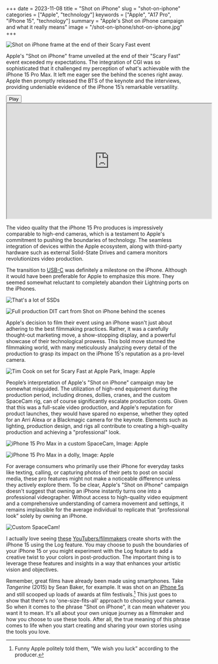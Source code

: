 +++
date = 2023-11-08
title = "Shot on iPhone"
slug = "shot-on-iphone"
categories = ["Apple", "technology"]
keywords = ["Apple", "A17 Pro", "iPhone 15", "technology"]
summary = "Apple's Shot on iPhone campaign and what it really means"
image = "/shot-on-iphone/shot-on-iphone.jpg"
+++

![Shot on iPhone frame at the end of their Scary Fast event](Apple-Shot-on-iPhone.jpg "Shot on iPhone frame at the end of their Scary Fast event")

Apple's "Shot on iPhone" frame unveiled at the end of their "Scary Fast" event exceeded my expectations. The integration of CGI was so sophisticated that it challenged my perception of what's achievable with the iPhone 15 Pro Max. It left me eager see the behind the scenes right away. Apple then promptly released the BTS of the keynote and the interviews, providing undeniable evidence of the iPhone 15’s remarkable versatility.

<lite-youtube videoid="Way9Dexny3w" style="background-image: url(&quot;https://i.ytimg.com/vi/V3dbG9pAi8I/hqdefault.jpg&quot;);" class="lyt-activated"><button type="button" class="lty-playbtn"><span class="lyt-visually-hidden">Play</span></button><iframe width="560" height="315" title="Play" allow="accelerometer; autoplay; encrypted-media; gyroscope; picture-in-picture" allowfullscreen="" src="https://www.youtube-nocookie.com/embed/V3dbG9pAi8I?autoplay"></iframe></lite-youtube>

The video quality that the iPhone 15 Pro produces is impressively comparable to high-end cameras, which is a testament to Apple's commitment to pushing the boundaries of technology. The seamless integration of devices within the Apple ecosystem, along with third-party hardware such as external Solid-State Drives and camera monitors revolutionizes video production.

The transition to [USB-C](https://www.theverge.com/2023/9/12/23859779/iphone-15-plus-usb-c-price-release-date-apple) was definitely a milestone on the iPhone. Although it would have been preferable for Apple to emphasize this more. They seemed somewhat reluctant to completely abandon their Lightning ports on the iPhones.

![That's a lot of SSDs](Apple-Shot-on-iPhone-SSD.jpg "That's a lot of SSDs")

![Full production DIT cart from Shot on iPhone behind the scenes](Apple-Shot-on-iPhone-Full-DIT.jpg "Full production DIT cart from Shot on iPhone behind the scenes")

Apple's decision to film their event using an iPhone wasn't just about adhering to the best filmmaking practices. Rather, it was a carefully thought-out marketing move, a show-stopping display, and a powerful showcase of their technological prowess. This bold move stunned the filmmaking world, with many meticulously analyzing every detail of the production to grasp its impact on the iPhone 15's reputation as a pro-level camera.

![Tim Cook on set for Scary Fast at Apple Park, Image: Apple](Apple-Shot-on-iPhone-Tim-Cook-on-set.jpg "Tim Cook on set for Scary Fast at Apple Park, Image: Apple")

People’s interpretation of Apple's "Shot on iPhone" campaign may be somewhat misguided. The utilization of high-end equipment during the production period, including drones, dollies, cranes, and the custom SpaceCam rig, can of course significantly escalate production costs. Given that this was a full-scale video production, and Apple's reputation for product launches, they would have spared no expense, whether they opted for an Arri Alexa or a Blackmagic camera for the keynote. Elements such as lighting, production design, and rigs all contribute to creating a high-quality production and achieving a "professional" look.

![iPhone 15 Pro Max in a custom SpaceCam, Image: Apple](Apple-Shot-on-iPhone-customized-SpaceCam-rig.jpg "iPhone 15 Pro Max on a custom SpaceCam, Image: Apple")

![iPhone 15 Pro Max in a dolly, Image: Apple](Apple-Shot-on-iPhone-iPhone-15-Pro-on-dolly.jpg "iPhone 15 Pro Max in a dolly , Image: Apple")

For average consumers who primarily use their iPhone for everyday tasks like texting, calling, or capturing photos of their pets to post on social media, these pro features might not make a noticeable difference unless they actively explore them. To be clear, Apple's "Shot on iPhone" campaign doesn't suggest that owning an iPhone instantly turns one into a professional videographer. Without access to high-quality video equipment and a comprehensive understanding of camera movement and settings, it remains implausible for the average individual to replicate that “professional look” solely by owning an iPhone.

![Custom SpaceCam!](Apple-Shot-on-iPhone-SpaceCam.jpg "Tim Cook on set for Scary Fast at Apple Park, Image: Apple")

I actually love seeing [these](https://www.youtube.com/watch?v=T1K4KX7y8GM) [YouTubers/filmmakers](https://www.youtube.com/watch?v=Lf8EkEFawh0) create shorts with the iPhone 15 using the Log feature. You may choose to push the boundaries of your iPhone 15 or you might experiment with the Log feature to add a creative twist to your colors in post-production. The important thing is to leverage these features and insights in a way that enhances your artistic vision and objectives.

Remember, great films have already been made using smartphones. Take *Tangerine* (2015) by Sean Baker, for example. It was shot on an [iPhone 5s](https://theasc.com/articles/tangerine-iphone-enables-streetwise-story) and still scooped up loads of awards at film festivals.[^1] This just goes to show that there's no 'one-size-fits-all' approach to choosing your camera. So when it comes to the phrase "Shot on iPhone", it can mean whatever you want it to mean. It's all about your own unique journey as a filmmaker and how you choose to use these tools. After all, the true meaning of this phrase comes to life when you start creating and sharing your own stories using the tools you love.



[^1]: Funny Apple politely told them, “We wish you luck” according to the producer.